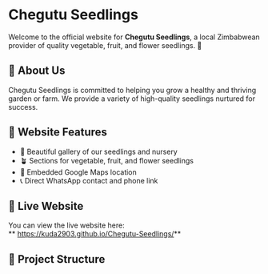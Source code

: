 # Chegutu Seedlings

Welcome to the official website for **Chegutu Seedlings**, a local Zimbabwean provider of quality vegetable, fruit, and flower seedlings. 🌱

## 🌿 About Us

Chegutu Seedlings is committed to helping you grow a healthy and thriving garden or farm. We provide a variety of high-quality seedlings nurtured for success.

## 🌾 Website Features

- 📸 Beautiful gallery of our seedlings and nursery
- 🪴 Sections for vegetable, fruit, and flower seedlings
- 📍 Embedded Google Maps location
- 📞 Direct WhatsApp contact and phone link

## 🔗 Live Website

You can view the live website here:  
** https://kuda2903.github.io/Chegutu-Seedlings/**  

## 📁 Project Structure

